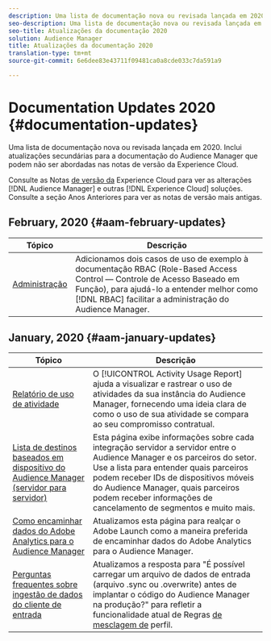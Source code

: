 ```yaml
---
description: Uma lista de documentação nova ou revisada lançada em 2020. Inclui atualizações secundárias para a documentação do Audience Manager que podem não ser abordadas nas notas de versão da Experience Cloud.
seo-description: Uma lista de documentação nova ou revisada lançada em 2020. Inclui atualizações secundárias para a documentação do Audience Manager que podem não ser abordadas nas notas de versão da Experience Cloud.
seo-title: Atualizações da documentação 2020
solution: Audience Manager
title: Atualizações da documentação 2020
translation-type: tm+mt
source-git-commit: 6e6dee83e43711f09481ca0a8cde033c7da591a9

---
```



# Documentation Updates 2020 {#documentation-updates}

Uma lista de documentação nova ou revisada lançada em 2020. Inclui atualizações secundárias para a documentação do Audience Manager que podem não ser abordadas nas notas de versão da Experience Cloud.

Consulte as Notas [de versão da](https://marketing.adobe.com/resources/help/en_US/whatsnew/) Experience Cloud para ver as alterações [!DNL Audience Manager] e outras [!DNL Experience Cloud] soluções. Consulte a seção Anos [](../docs-updates/docs-2019.md) Anteriores para ver as notas de versão mais antigas.

## February, 2020 {#aam-february-updates}

| Tópico | Descrição |
|---- |----|
| [Administração](../features/administration/administration-overview.md#use-cases) | Adicionamos dois casos de uso de exemplo à documentação RBAC (Role-Based Access Control — Controle de Acesso Baseado em Função), para ajudá-lo a entender melhor como [!DNL RBAC] facilitar a administração do Audience Manager. |

## January, 2020 {#aam-january-updates}

| Tópico | Descrição |
|--- |----|
| [Relatório de uso de atividade](../features/administration/activity-usage-reporting.md) | O [!UICONTROL Activity Usage Report] ajuda a visualizar e rastrear o uso de atividades da sua instância do Audience Manager, fornecendo uma ideia clara de como o uso de sua atividade se compara ao seu compromisso contratual. |
| [Lista de destinos baseados em dispositivo do Audience Manager (servidor para servidor)](/help/using/features/destinations/device-based-destinations-list.md) | Esta página exibe informações sobre cada integração servidor a servidor entre o Audience Manager e os parceiros do setor. Use a lista para entender quais parceiros podem receber IDs de dispositivos móveis do Audience Manager, quais parceiros podem receber informações de cancelamento de segmentos e muito mais. |
| [Como encaminhar dados do Adobe Analytics para o Audience Manager](../integration/integration-other-solutions/audience-management-module.md) | Atualizamos esta página para realçar o Adobe Launch como a maneira preferida de encaminhar dados do Adobe Analytics para o Audience Manager. |
| [Perguntas frequentes sobre ingestão de dados do cliente de entrada](/help/using/faq/faq-inbound-data-ingestion.md) | Atualizamos a resposta para &quot;É possível carregar um arquivo de dados de entrada (arquivo .sync ou .overwrite) antes de implantar o código do Audience Manager na produção?&quot; para refletir a funcionalidade atual de Regras [de mesclagem de](/help/using/features/profile-merge-rules/merge-rule-targeting-options.md) perfil. |

